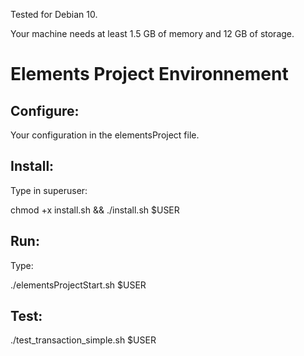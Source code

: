 Tested for Debian 10.

Your machine needs at least 1.5 GB of memory and 12 GB of storage.

# Elements Project Environnement

## Configure:

Your configuration in the elementsProject file.

## Install:

Type in superuser:

chmod +x install.sh && ./install.sh $USER

## Run:

Type:

./elementsProjectStart.sh $USER

## Test:

./test_transaction_simple.sh $USER
